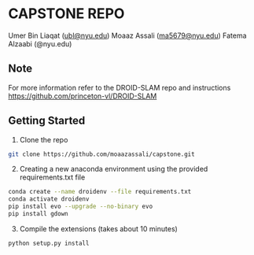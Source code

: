 # CAPSTONE REPO
Umer Bin Liaqat (ubl@nyu.edu)
Moaaz Assali (ma5679@nyu.edu)
Fatema Alzaabi (@nyu.edu)

## Note
For more information refer to the DROID-SLAM repo and instructions https://github.com/princeton-vl/DROID-SLAM

## Getting Started
1. Clone the repo
```Bash
git clone https://github.com/moaazassali/capstone.git
```

2. Creating a new anaconda environment using the provided requirements.txt file
```Bash
conda create --name droidenv --file requirements.txt
conda activate droidenv
pip install evo --upgrade --no-binary evo
pip install gdown
```

3. Compile the extensions (takes about 10 minutes)
```Bash
python setup.py install
```
